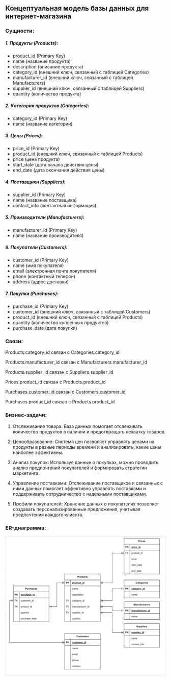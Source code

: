 ## Концептуальная модель базы данных для интернет-магазина
### Сущности:

##### 1. Продукты (Products):

- product_id (Primary Key)
- name (название продукта)
- description (описание продукта)
- category_id (внешний ключ, связанный с таблицей Categories)
- manufacturer_id (внешний ключ, связанный с таблицей Manufacturers)
- supplier_id (внешний ключ, связанный с таблицей Suppliers)
- quantity (количество продукта)

##### 2. Категории продуктов (Categories):

- category_id (Primary Key)
- name (название категории)

##### 3. Цены (Prices):

- price_id (Primary Key)
- product_id (внешний ключ, связанный с таблицей Products)
- price (цена продукта)
- start_date (дата начала действия цены)
- end_date (дата окончания действия цены)

##### 4. Поставщики (Suppliers):

- supplier_id (Primary Key)
- name (название поставщика)
- contact_info (контактная информация)

##### 5. Производители (Manufacturers):

- manufacturer_id (Primary Key)
- name (название производителя)

##### 6. Покупатели (Customers):

- customer_id (Primary Key)
- name (имя покупателя)
- email (электронная почта покупателя)
- phone (контактный телефон)
- address (адрес доставки)

##### 7. Покупки (Purchases):

- purchase_id (Primary Key)
- customer_id (внешний ключ, связанный с таблицей Customers)
- product_id (внешний ключ, связанный с таблицей Products)
- quantity (количество купленных продуктов)
- purchase_date (дата покупки)

### Связи:

Products.category_id связан с Categories.category_id

Products.manufacturer_id связан с Manufacturers.manufacturer_id

Products.supplier_id связан с Suppliers.supplier_id

Prices.product_id связан с Products.product_id

Purchases.customer_id связан с Customers.customer_id

Purchases.product_id связан с Products.product_id

### Бизнес-задачи:

1. Отслеживание товара:
   База данных помогает отслеживать количество продуктов в наличии и предотвращать нехватку товаров.

2. Ценообразование:
   Система цен позволяет управлять ценами на продукты в разные периоды времени и анализировать, какие цены наиболее эффективны.

3. Анализ покупок:
   Используя данные о покупках, можно проводить анализ предпочтений покупателей и формировать стратегии маркетинга.
   
5. Управление поставками:
   Отслеживание поставщиков и связанных с ними данных помогает эффективно управлять поставками и поддерживать сотрудничество с надежными поставщиками.

6. Профили покупателей:
   Хранение данных о покупателях позволяет создавать персонализированные предложения, учитывая предпочтения каждого клиента.

### ER-диаграмма:

![](erd.drawio.png)
